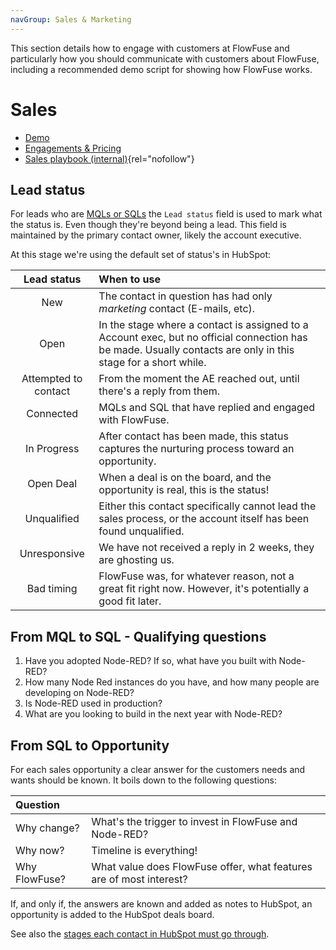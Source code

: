 ```yaml
---
navGroup: Sales & Marketing
---
```


This section details how to engage with customers at FlowFuse and particularly how you should communicate with customers about FlowFuse, including a recommended demo script for showing how FlowFuse works.

# Sales

 - [Demo](./demo.md)
 - [Engagements & Pricing](./pricing.md)
 - [Sales playbook (internal)](https://docs.google.com/document/d/1Jrt5sNg46wngQ5UAii8sbN94PTlIAscOWrFcOhSVNPE/edit){rel="nofollow"}

## Lead status

For leads who are [MQLs or SQLs](/handbook/marketing/hubspot.md) the `Lead status`
field is used to mark what the status is. Even though they're beyond being a lead.
This field is maintained by the primary contact owner, likely the account executive.

At this stage we're using the default set of status's in HubSpot:

| Lead status | When to use |
| :---------: | :---------- |
| New | The contact in question has had only _marketing_ contact (E-mails, etc). |
| Open | In the stage where a contact is assigned to a Account exec, but no official connection has be made. Usually contacts are only in this stage for a short while.|
| Attempted to contact | From the moment the AE reached out, until there's a reply from them. |
| Connected | MQLs and SQL that have replied and engaged with FlowFuse. |
| In Progress | After contact has been made, this status captures the nurturing process toward an opportunity. |
| Open Deal | When a deal is on the board, and the opportunity is real, this is the status! |
| Unqualified | Either this contact specifically cannot lead the sales process, or the account itself has been found unqualified. |
| Unresponsive | We have not received a reply in 2 weeks, they are ghosting us. |
| Bad timing | FlowFuse was, for whatever reason, not a great fit right now. However, it's potentially a good fit later. |

## From MQL to SQL - Qualifying questions

1. Have you adopted Node-RED? If so, what have you built with Node-RED?
1. How many Node Red instances do you have, and how many people are developing on Node-RED?
1. Is Node-RED used in production?	
1. What are you looking to build in the next year with Node-RED?

## From SQL to Opportunity

For each sales opportunity a clear answer for the customers needs and wants should be known. It boils down to the following questions:

| Question | |
| :------- | :------ |
| Why change? | What's the trigger to invest in FlowFuse and Node-RED? |
| Why now? | Timeline is everything! |
| Why FlowFuse? | What value does FlowFuse offer, what features are of most interest? |

If, and only if, the answers are known and added as notes to HubSpot, an
opportunity is added to the HubSpot deals board.

See also the [stages each contact in HubSpot must go through](/handbook/marketing/hubspot.md#lifecycle-stage).

